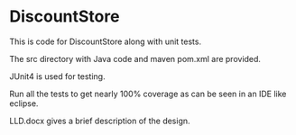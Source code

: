 # DiscountStore

This is code for DiscountStore along with unit tests.

The src directory with Java code and maven pom.xml are provided.

JUnit4 is used for testing.

Run all the tests to get nearly 100% coverage as can be seen in an IDE like eclipse.

LLD.docx gives a brief description of the design.




